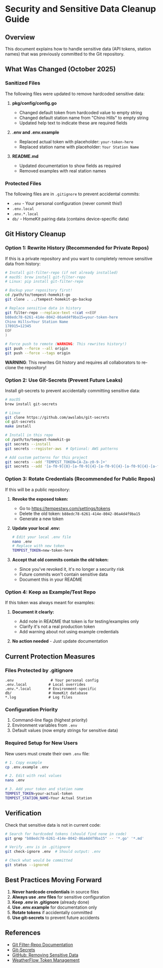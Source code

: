 # Security and Sensitive Data Cleanup Guide

## Overview

This document explains how to handle sensitive data (API tokens, station names) that was previously committed to the Git repository.

## What Was Changed (October 2025)

### Sanitized Files
The following files were updated to remove hardcoded sensitive data:

1. **pkg/config/config.go**
   - Changed default token from hardcoded value to empty string
   - Changed default station name from "Chino Hills" to empty string
   - Updated help text to indicate these are required fields

2. **.env and .env.example**
   - Replaced actual token with placeholder: `your-token-here`
   - Replaced station name with placeholder: `Your Station Name`

3. **README.md**
   - Updated documentation to show fields as required
   - Removed examples with real station names

### Protected Files
The following files are in `.gitignore` to prevent accidental commits:
- `.env` - Your personal configuration (never commit this!)
- `.env.local`
- `.env.*.local`
- `db/` - HomeKit pairing data (contains device-specific data)

## Git History Cleanup

### Option 1: Rewrite History (Recommended for Private Repos)

If this is a private repository and you want to completely remove sensitive data from history:

```bash
# Install git-filter-repo (if not already installed)
# macOS: brew install git-filter-repo
# Linux: pip install git-filter-repo

# Backup your repository first!
cd /path/to/tempest-homekit-go
git clone . ../tempest-homekit-go-backup

# Replace sensitive data in history
git filter-repo --replace-text <(cat <<EOF
b88edc78-6261-414e-8042-86a4d4f9ba15=your-token-here
Chino Hills=Your Station Name
178915=12345
EOF
)

# Force push to remote (WARNING: This rewrites history!)
git push --force --all origin
git push --force --tags origin
```

**WARNING**: This rewrites Git history and requires all collaborators to re-clone the repository!

### Option 2: Use Git-Secrets (Prevent Future Leaks)

Install git-secrets to prevent accidentally committing sensitive data:

```bash
# macOS
brew install git-secrets

# Linux
git clone https://github.com/awslabs/git-secrets
cd git-secrets
make install

# Install in this repo
cd /path/to/tempest-homekit-go
git secrets --install
git secrets --register-aws  # Optional: AWS patterns

# Add custom patterns for this project
git secrets --add 'TEMPEST_TOKEN=[A-Za-z0-9-]+'
git secrets --add '[a-f0-9]{8}-[a-f0-9]{4}-[a-f0-9]{4}-[a-f0-9]{4}-[a-f0-9]{12}'
```

### Option 3: Rotate Credentials (Recommended for Public Repos)

If this will be a public repository:

1. **Revoke the exposed token:**
   - Go to https://tempestwx.com/settings/tokens
   - Delete the old token: `b88edc78-6261-414e-8042-86a4d4f9ba15`
   - Generate a new token

2. **Update your local .env:**
   ```bash
   # Edit your local .env file
   nano .env
   # Replace with new token
   TEMPEST_TOKEN=new-token-here
   ```

3. **Accept that old commits contain the old token:**
   - Since you've revoked it, it's no longer a security risk
   - Future commits won't contain sensitive data
   - Document this in your README

### Option 4: Keep as Example/Test Repo

If this token was always meant for examples:

1. **Document it clearly:**
   - Add note in README that token is for testing/examples only
   - Clarify it's not a real production token
   - Add warning about not using example credentials

2. **No action needed** - Just update documentation

## Current Protection Measures

### Files Protected by .gitignore
```
.env                 # Your personal config
.env.local          # Local overrides
.env.*.local        # Environment-specific
db/                 # HomeKit database
*.log               # Log files
```

### Configuration Priority
1. Command-line flags (highest priority)
2. Environment variables from `.env`
3. Default values (now empty strings for sensitive data)

### Required Setup for New Users

New users must create their own `.env` file:

```bash
# 1. Copy example
cp .env.example .env

# 2. Edit with real values
nano .env

# 3. Add your token and station name
TEMPEST_TOKEN=your-actual-token
TEMPEST_STATION_NAME=Your Actual Station
```

## Verification

Check that sensitive data is not in current code:

```bash
# Search for hardcoded tokens (should find none in code)
git grep "b88edc78-6261-414e-8042-86a4d4f9ba15" -- '*.go' '*.md'

# Verify .env is in .gitignore
git check-ignore .env  # Should output: .env

# Check what would be committed
git status --ignored
```

## Best Practices Moving Forward

1. **Never hardcode credentials** in source files
2. **Always use .env files** for sensitive configuration
3. **Keep .env in .gitignore** (already done)
4. **Use .env.example** for documentation only
5. **Rotate tokens** if accidentally committed
6. **Use git-secrets** to prevent future accidents

## References

- [Git Filter-Repo Documentation](https://github.com/newren/git-filter-repo)
- [Git-Secrets](https://github.com/awslabs/git-secrets)
- [GitHub: Removing Sensitive Data](https://docs.github.com/en/authentication/keeping-your-account-and-data-secure/removing-sensitive-data-from-a-repository)
- [WeatherFlow Token Management](https://tempestwx.com/settings/tokens)
